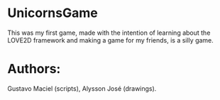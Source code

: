 # UnicornsGame

This was my first game, made with the intention of learning about 
the LOVE2D framework and making a game for my friends, is a silly game.

# Authors:

Gustavo Maciel (scripts),
Alysson José (drawings).
